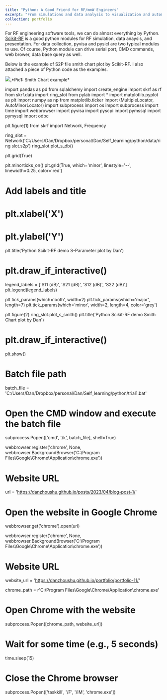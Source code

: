 ```yaml
---
title: "Python: A Good Friend for RF/mmW Engineers"
excerpt: "From simulations and data analysis to visualization and automation, Python offers a wide range of capabilities that make it an excellent companion for RF/mmW engineers <br/><img src='/images/Figure_skrf.png'>"
collection: portfolio
---
```


For RF engineering software tools, we can do almost everything by Python. [Scikit-RF](https://scikit-rf.org/) is a good python modules for RF simulation, data anaysis, and presentation. For data collection, pyvisa and pysicl are two typical modules to use. Of course, Python module can drive serial port, CMD commands, web brower, data base query as well.

Below is the example of S2P file smith chart plot by Scikit-RF. I also attached a piece of Python code as the examples. 


<a href="/images/Figure_skrf_smith.png">
    <img 
        src="/images/SFigure_skrf_smith.png" 
    >
</a>
*Pic1: Smith Chart example*

import pandas as pd
from sqlalchemy import create_engine
import skrf as rf
from skrf.data import ring_slot
from pylab import *
import matplotlib.pyplot as plt
import numpy as np
from matplotlib.ticker import (MultipleLocator, AutoMinorLocator)
import subprocess
import os
import subprocess
import time
import webbrowser
import pyvisa
import pyscpi
import pymssql
import pymysql
import odbc


plt.figure(1)
from skrf import Network, Frequency

ring_slot = Network('C:/Users/Dan/Dropbox/personal/Dan/Self_learning/python/data/ring slot.s2p')
ring_slot.plot_s_db()

plt.grid(True)

plt.minorticks_on()
plt.grid(True, which='minor', linestyle='--', linewidth=0.25, color='red')


# Add labels and title
# plt.xlabel('X')
# plt.ylabel('Y')
plt.title('Python Scikit-RF demo S-Parameter plot by Dan')
# plt.draw_if_interactive()

legend_labels = ['S11 (dB)', 'S21 (dB)', 'S12 (dB)', 'S22 (dB)']
plt.legend(legend_labels)


plt.tick_params(which='both', width=2)
plt.tick_params(which='major', length=7)
plt.tick_params(which='minor', width=2, length=4, color='grey')


plt.figure(2)
ring_slot.plot_s_smith()
plt.title('Python Scikit-RF demo Smith Chart plot by Dan')
# plt.draw_if_interactive()

plt.show()


# Batch file path
batch_file = 'C:/Users/Dan/Dropbox/personal/Dan/Self_learning/python/trial1.bat'

# Open the CMD window and execute the batch file
subprocess.Popen(['cmd', '/k', batch_file], shell=True)

webbrowser.register('chrome', None, webbrowser.BackgroundBrowser('C:\Program Files\Google\Chrome\Application\chrome.exe'))

# Website URL
url = 'https://danzhoushu.github.io/posts/2023/04/blog-post-1/'

# Open the website in Google Chrome
webbrowser.get('chrome').open(url)

webbrowser.register('chrome', None, webbrowser.BackgroundBrowser('C:\Program Files\Google\Chrome\Application\chrome.exe'))

# Website URL
website_url = 'https://danzhoushu.github.io/portfolio/portfolio-11/'

chrome_path = r'C:\\Program Files\\Google\\Chrome\\Application\\chrome.exe'

# Open Chrome with the website
subprocess.Popen([chrome_path, website_url])

# Wait for some time (e.g., 5 seconds)
time.sleep(15)

# Close the Chrome browser
subprocess.Popen(['taskkill', '/F', '/IM', 'chrome.exe'])